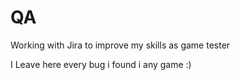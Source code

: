 # QA
Working with Jira to improve my skills as game tester 


I Leave here every bug i found i any game :)
